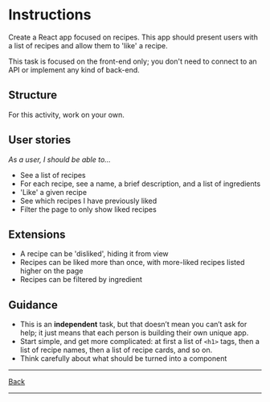 # Instructions  

Create a React app focused on recipes. This app should present users with a list of recipes and allow them to 'like' a recipe.

This task is focused on the front-end only; you don't need to connect to an API or implement any kind of back-end.

## Structure

For this activity, work on your own.

## User stories

*As a user, I should be able to…*

- See a list of recipes
- For each recipe, see a name, a brief description, and a list of ingredients
- 'Like' a given recipe
- See which recipes I have previously liked
- Filter the page to only show liked recipes

## Extensions

- A recipe can be 'disliked', hiding it from view
- Recipes can be liked more than once, with more-liked recipes listed higher on the page
- Recipes can be filtered by ingredient

## Guidance

- This is an **independent** task, but that doesn’t mean you can’t ask for help; it just means that each person is building their own unique app.
- Start simple, and get more complicated: at first a list of `<h1>` tags, then a list of recipe names, then a list of recipe cards, and so on.
- Think carefully about what should be turned into a component

---

[Back](./README.md)

---
